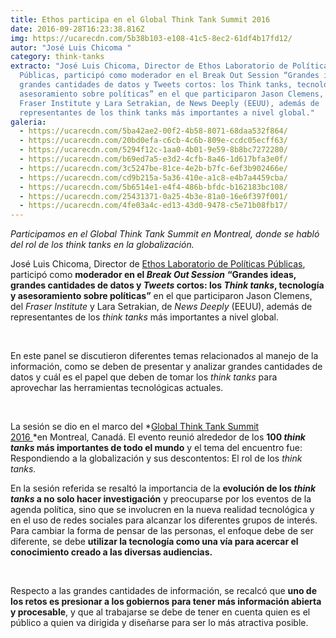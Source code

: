 ```yaml
---
title: Ethos participa en el Global Think Tank Summit 2016
date: 2016-09-28T16:23:38.816Z
img: https://ucarecdn.com/5b38b103-e108-41c5-8ec2-61df4b17fd12/
autor: "José Luis Chicoma "
category: think-tanks
extracto: "José Luis Chicoma, Director de Ethos Laboratorio de Políticas
  Públicas, participó como moderador en el Break Out Session “Grandes ideas,
  grandes cantidades de datos y Tweets cortos: los Think tanks, tecnología y
  asesoramiento sobre políticas” en el que participaron Jason Clemens, del
  Fraser Institute y Lara Setrakian, de News Deeply (EEUU), además de
  representantes de los think tanks más importantes a nivel global."
galeria:
  - https://ucarecdn.com/5ba42ae2-00f2-4b58-8071-68daa532f864/
  - https://ucarecdn.com/20bd0efa-c6cb-4c6b-809e-ccdc05ecff63/
  - https://ucarecdn.com/5294f12c-1aa0-4b01-9e59-8b8bc7272280/
  - https://ucarecdn.com/b69ed7a5-e3d2-4cfb-8a46-1d617bfa3e0f/
  - https://ucarecdn.com/3c5247be-81ce-4e2b-b7fc-6ef3b902466e/
  - https://ucarecdn.com/cd9b215a-5a36-410e-a1c8-e4b7a4459cba/
  - https://ucarecdn.com/5b6514e1-e4f4-486b-bfdc-b162183bc108/
  - https://ucarecdn.com/25431371-0a25-4b3e-81a0-16e6f397f001/
  - https://ucarecdn.com/4fe03a4c-ed13-43d0-9478-c5e71b08fb17/
---
```

*Participamos en el Global Think Tank Summit en Montreal, donde se habló del rol de los think tanks en la globalización.*

José Luis Chicoma, Director de [Ethos Laboratorio de Políticas Públicas](https://www.ethos.org.mx/), participó como **moderador en el *Break Out Session*** **“Grandes ideas, grandes cantidades de datos y *Tweets* cortos: los *Think tanks*, tecnología y asesoramiento sobre políticas”** en el que participaron Jason Clemens, del *Fraser Institute* y Lara Setrakian, de *News Deeply* (EEUU), además de representantes de los *think tanks* más importantes a nivel global.

 

En este panel se discutieron diferentes temas relacionados al manejo de la información, como se deben de presentar y analizar grandes cantidades de datos y cuál es el papel que deben de tomar los *think tanks* para aprovechar las herramientas tecnológicas actuales. 

 

La sesión se dio en el marco del *[Global Think Tank Summit 2016 ](https://www.globalthinktanksummit.org/)*en Montreal, Canadá. El evento reunió alrededor de los **100 *think tanks* más importantes de todo el mundo** y el tema del encuentro fue: Respondiendo a la globalización y sus descontentos: El rol de los *think tanks.*

En la sesión referida se resaltó la importancia de la **evolución de los *think tanks* a no solo hacer investigación** y preocuparse por los eventos de la agenda política, sino que se involucren en la nueva realidad tecnológica y en el uso de redes sociales para alcanzar los diferentes grupos de interés. Para cambiar la forma de pensar de las personas, el enfoque debe de ser diferente, se debe **utilizar la tecnología como una vía para acercar el conocimiento creado a las diversas audiencias.**

 

Respecto a las grandes cantidades de información, se recalcó que **uno de los retos es presionar a los gobiernos para tener más información abierta y procesable**, y que al trabajarse se debe de tener en cuenta quien es el público a quien va dirigida y diseñarse para ser lo más atractiva posible.